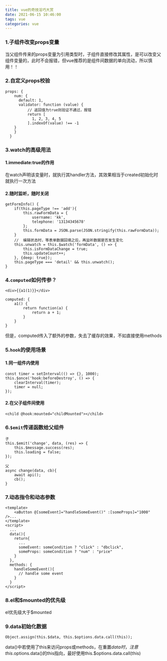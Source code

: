 ```yaml
---
title: vue的奇技淫巧大赏
date: 2021-06-15 10:46:00
tags: vue
categories: vue
---
```


### 1.子组件改变props变量
当父组件传来的props变量为引用类型时，子组件直接修改其属性，是可以改变父组件变量的，此时不会报错，但vue推荐的是组件间数据的单向流动，所以慎用！！

### 2.自定义props校验
```
props: {
    num: {
      default: 1,
      validator: function (value) {
          // 返回值为true则验证不通过，报错
          return [
            1, 2, 3, 4, 5
          ].indexOf(value) !== -1
    }
    }
  }
```
<!--more-->
### 3.watch的高级用法
#### 1.immediate:true的作用
在watch声明该变量时，就执行其handler方法，其效果相当于created初始化时就执行一次方法
#### 2.随时监听，随时关闭
```
getFormInfo() {
    if(this.pageType !== 'add'){
        this.rawFormData = {
            username: 'kk',
            telephone: '13134345678'
        };
        this.formData = JSON.parse(JSON.stringify(this.rawFormData));
    }
    //  编辑状态时，等表单数据回填之后，再监听数据是否发生变化
    this.unwatch = this.$watch('formData', () => {
        this.isFormDataChange = true;
        this.updateCount++;
    }, {deep: true});
    this.pageType === 'detail' && this.unwatch();
}
```

### 4.`computed`如何传参？
```
<div>{{a1(1)}}</div>

computed: {
    a1() {
        return function(a) {
            return a + 1;
        }
    }
}
```
但是，computed传入了额外的参数，失去了缓存的效果，不如直接使用methods

### 5.`hook`的使用场景
#### 1.同一组件内使用
```
const timer = setInterval(() => {}, 1000);
this.$once('hook:beforeDestroy', () => {
    clearInterval(timer);
    timer = null;
});
```

#### 2.在父子组件间使用
```
<child @hook:mounted="childMounted"></child>
```

### 6.`$emit`传递函数给父组件
```
子
this.$emit('change', data, (res) => {
    this.$message.success(res);
    this.loading = false;
});

父
async change(data, cb){
    await api();
    cb();
}
```

### 7.动态指令和动态参数
```
<template>
    <aButton @[someEvent]="handleSomeEvent()" :[someProps]="1000" />...
</template>
<script>
  ...
  data(){
    return{
      ...
      someEvent: someCondition ? "click" : "dbclick",
      someProps: someCondition ? "num" : "price"
    }
  },
  methods: {
    handleSomeEvent(){
      // handle some event
    }
  }  
</script>
```

### 8.el和$mounted的优先级
el优先级大于$mounted

### 9.data初始化数据
```
Object.assign(this.$data, this.$options.data.call(this));
```
data()中若使用了this来访问props或methods，在重置$data时，注意this.$options.data()的this指向，最好使用this.$options.data.call(this)